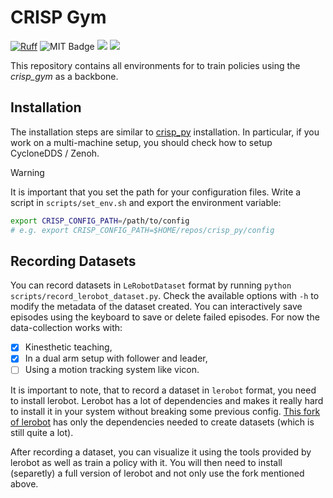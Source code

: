 # CRISP Gym

[![Ruff](https://img.shields.io/endpoint?url=https://raw.githubusercontent.com/astral-sh/ruff/main/assets/badge/v2.json)](https://github.com/astral-sh/ruff)
![MIT Badge](https://img.shields.io/badge/MIT-License-blue?style=flat)
<a href="https://github.com/utiasDSL/crisp_gym/actions/workflows/ruff_ci.yml"><img src="https://github.com/utiasDSL/crisp_gym/actions/workflows/ruff_ci.yml/badge.svg"/></a>
<a href="https://github.com/utiasDSL/crisp_gym/actions/workflows/pixi_ci.yml"><img src="https://github.com/utiasDSL/crisp_gym/actions/workflows/pixi_ci.yml/badge.svg"/></a>

This repository contains all environments for to train policies using the *crisp_gym* as a backbone.

## Installation

The installation steps are similar to [crisp_py](https://github.com/utiasDSL/crisp_py/tree/feat-ruff-check?tab=readme-ov-file#git-installation-with-pixi) installation.
In particular, if you work on a multi-machine setup, you should check how to setup CycloneDDS / Zenoh.
> [!WARNING]
> It is important that you set the path for your configuration files.
> Write a script in `scripts/set_env.sh` and export the environment variable:
>```bash
> export CRISP_CONFIG_PATH=/path/to/config
> # e.g. export CRISP_CONFIG_PATH=$HOME/repos/crisp_py/config
>```


## Recording Datasets

You can record datasets in `LeRobotDataset` format by running `python scripts/record_lerobot_dataset.py`.
Check the available options with `-h` to modify the metadata of the dataset created.
You can interactively save episodes using the keyboard to save or delete failed episodes.
For now the data-collection works with:
- [x] Kinesthetic teaching,
- [x]  In a dual arm setup with follower and leader,
- [ ]  Using a motion tracking system like vicon.

It is important to note, that to record a dataset in `lerobot` format, you need to install lerobot.
Lerobot has a lot of dependencies and makes it really hard to install it in your system without breaking some previous config.
[This fork of lerobot](https://github.com/danielsanjosepro/lerobot) has only the dependencies needed to create datasets (which is still quite a lot).

After recording a dataset, you can visualize it using the tools provided by lerobot as well as train a policy with it.
You will then need to install (separetly) a full version of lerobot and not only use the fork mentioned above.

